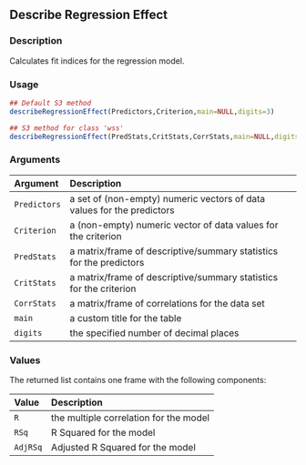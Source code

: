 ## Describe Regression Effect

### Description

Calculates fit indices for the regression model.

### Usage

```r
## Default S3 method
describeRegressionEffect(Predictors,Criterion,main=NULL,digits=3)

## S3 method for class 'wss'
describeRegressionEffect(PredStats,CritStats,CorrStats,main=NULL,digits=3)
```

### Arguments

Argument | Description
:-- | :--
```Predictors``` | a set of (non-empty) numeric vectors of data values for the predictors
```Criterion``` | a (non-empty) numeric vector of data values for the criterion
```PredStats``` | a matrix/frame of descriptive/summary statistics for the predictors
```CritStats``` | a matrix/frame of descriptive/summary statistics for the criterion
```CorrStats``` | a matrix/frame of correlations for the data set
```main``` | a custom title for the table
```digits``` | the specified number of decimal places

### Values

The returned list contains one frame with the following components:

Value | Description
:-- | :--
```R``` | the multiple correlation for the model
```RSq``` | R Squared for the model
```AdjRSq``` | Adjusted R Squared for the model
